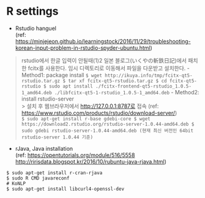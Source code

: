 # R settings

* Rstudio hanguel  
(ref: https://minjejeon.github.io/learningstock/2016/11/29/troubleshooting-korean-input-problem-in-rstudio-spyder-ubuntu.html)  
> rstudio에서 한글 입력이 안될때(1)2
> 일본 블로그(いくやの斬鉄日記)에서 패치한 fcitx를 사용한다.
> 임시 디렉토리로 이동해서 파일을 다운받고 설치한다.
    - Method1: package install
    ```
    $ wget http://ikuya.info/tmp/fcitx-qt5-rstudio.tar.gz
    $ tar xf fcitx-qt5-rstudio.tar.gz
    $ cd fcitx-qt5-rstudio
    $ sudo apt install ./fcitx-frontend-qt5-rstudio_1.0.5-1_amd64.deb ./libfcitx-qt5-1-rstudio_1.0.5-1_amd64.deb
    ```
    - Method2: install rstudio-server  
    > 설치 후 웹브라우저에서 http://127.0.0.1:8787로 접속
    (ref: https://www.rstudio.com/products/rstudio/download-server/)  
    ```
    $ sudo apt-get install r-base gdebi-core
    $ wget https://download2.rstudio.org/rstudio-server-1.0.44-amd64.deb
    $ sudo gdebi rstudio-server-1.0.44-amd64.deb
    (현재 최신 버전인 64bit rstudio-server 1.0.44 기준)
    ```


* rJava, Java installation  
(ref: https://opentutorials.org/module/516/5558  
 http://ririsdata.blogspot.kr/2016/10/rubuntu-java-rjava.html)  
```
$ sudo apt-get install r-cran-rjava  
$ sudo R CMD javareconf 
# KoNLP
$ sudo apt-get install libcurl4-openssl-dev
```
